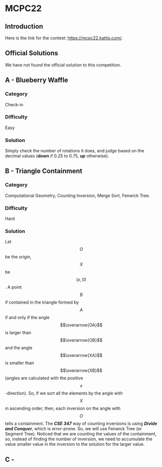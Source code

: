 # MCPC22

## Introduction
Here is the link for the contest: https://mcpc22.kattis.com/. 

## Official Solutions
We have not found the official solution to this competition.  

## A - Blueberry Waffle
### Category
Check-in
### Difficulty
Easy
### Solution
Simply check the number of rotations it does, and judge based on the decimal values (___down___ if 0.25 to 0.75, ___up___ otherwise).

## B - Triangle Containment
### Category
Computational Geometry, Counting Inversion, Merge Sort, Fenwick Tree.
### Difficulty
Hard
### Solution
Let $$O$$ be the origin, $$X$$ be $$(x, 0)$$. A point $$B$$ if contained in the triangle formed by $$A$$ if and only if the angle $$\overarrow{OA}$$ is larger than $$\overarrow{OB}$$ and the angle $$\overarrow{XA}$$ is smaller than $$\overarrow{XB}$$ (angles are calculated with the positive $$x$$-direction). So, if we sort all the elements by the angle with $$X$$ in ascending order, then, each inversion on the angle with $$O$$ tells a containment. The ___CSE 347___ way of counting inversions is using ___Divide and Conquer___, which is error-prone. So, we will use Fenwick Tree (or Segment Tree). Noticed that we are counting the values of the containment, so, instead of finding the number of inversion, we need to accumulate the value smaller value in the inversion to the solution for the larger value.

## C - 
